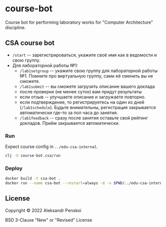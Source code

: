 # course-bot

Course bot for performing laboratory works for "Computer Architecture" discipline.

## CSA course bot

- `/start` -- зарегистрироваться, укажите своё имя как в ведомости и свою группу.
- Для лабораторной работы №1:
  - `/lab1setgroup` -- укажите свою группу для лабораторной работы №1. Помните про виртуальную группу, сами её сменить вы не сможете.
  - `/lab1submit` -- вы сможете загрузить описание вашего доклада
  - после проверки (не менее суток) вам придут результаты
  - если отзыв -- улучшаете описание и загружаете повторно.
  - если подтверждение, то регистрируетесь на один из дней (`/lab1schedule`). Будьте внимательны, регистрация закрывается автоматически где-то за пол часа до занятия.
  - `/lab1feedback` -- сразу после занятия оставьте свой рейтинг докладов. Приём закрывается автоматически.

### Run

Expect course config in `../edu-csa-internal`.

``` sh
clj -X course-bot.csa/run
```

### Deploy

``` sh
docker build -t csa-bot .
docker run --name csa-bot --restart=always -d -v $PWD/../edu-csa-internal:/edu-csa-internal -v $PWD/../csa-db:/csa-db csa-bot
```

## License

Copyright © 2022 Aleksandr Penskoi 

BSD 3-Clause "New" or "Revised" License
